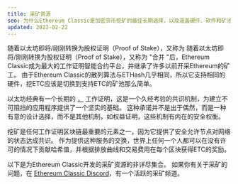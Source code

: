 ```yaml
---
title: 采矿资源
seo: 为什么Ethereum Classic是加密货币挖矿的最佳长期选择，以及涵盖硬件、软件和矿池的资源集合。
updated: 2022-02-22
---
```


随着以太坊即将/刚刚转换为股权证明（Proof of Stake），又称为 随着以太坊即将/刚刚转换为股权证明（Proof of Stake），又称为 "合并 "后，Ethereum Classic成为最大的工作证明智能合约平台，并继承了许多以前开采Ethereum的矿工。 由于Ethereum Classic的散列算法与ETHash几乎相同，所以它支持相同的硬件，挖ETC应该是切换到支持ETC的矿池那么简单。

以太坊经典有一个长期的 [，](/why-classic/proof-of-work) 工作证明，这是一个久经考验的共识机制，为建立不可阻挡的应用程序提供了一个坚实的基础。 这种承诺并不是出于偶然，而是一种有意的设计选择，而不是其他机制，如权益证明，这些机制有内在的安全权衡。

挖矿是任何工作证明区块链最重要的元素之一，因为它提供了安全允许节点对网络的状态达成共识。 作为提供这种服务的交换，世界上任何一个人都可以在没有许可的情况下贡献哈希值，并根据排放曲线和交易费用在每个区块获得ETC的奖励。

以下是为Ethereum Classic开发的采矿资源的非详尽集合。 如果你有关于采矿的问题，在 [Ethereum Classic Discord](/community/channels)，有一个活跃的采矿频道。

